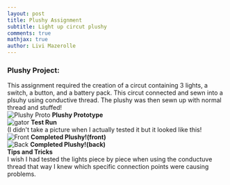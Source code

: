 ```yaml
---
layout: post
title: Plushy Assignment
subtitle: Light up circut plushy
comments: true
mathjax: true
author: Livi Mazerolle
---
```

### **Plushy Project:**
This assignment required the creation of a circut containing 3 lights, a switch, a button, and a battery pack. This circut connected and sewn into a plsuhy using conductive thread. The plushy was then sewn up with normal thread and stuffed!\
![Plushy Proto](https://lpm3-ccbp.github.io/assets/img/page.png)
**Plushy Prototype**\
![gator](https://lpm3-ccbp.github.io/assets/img/ali.png)
**Test Run**\
(I didn't take a picture when I actually tested it but it looked like this!\
![Front](https://lpm3-ccbp.github.io/assets/img/face.png)
**Completed Plushy!(front)**\
![Back](https://lpm3-ccbp.github.io/assets/img/behind.png)
**Completed Plushy!(back)**\
**Tips and Tricks**\
I wish I had tested the lights piece by piece when using the conductuve thread that way I knew which specific connection points were causing problems.
